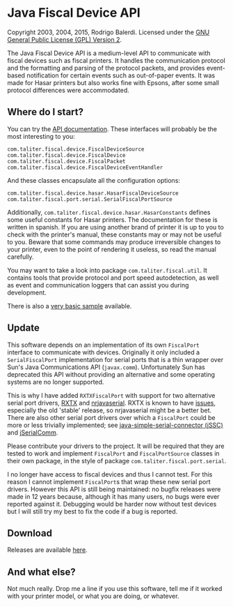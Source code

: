 Java Fiscal Device API
======================

Copyright 2003, 2004, 2015, Rodrigo Balerdi.
Licensed under the [GNU General Public License (GPL) Version 2](http://www.gnu.org/licenses/gpl-2.0-standalone.html).

The Java Fiscal Device API is a medium-level API to communicate with fiscal devices such as fiscal printers. It handles the communication protocol and the formatting and parsing of the protocol packets, and provides event-based notification for certain events such as out-of-paper events. It was made for Hasar printers but also works fine with Epsons, after some small protocol differences were accommodated.

Where do I start?
-----------------

You can try the [API documentation](http://lanchon.github.io/Java-Fiscal-Device-API/api/index.html). These interfaces will probably be the most interesting to you:

    com.taliter.fiscal.device.FiscalDeviceSource
    com.taliter.fiscal.device.FiscalDevice
    com.taliter.fiscal.device.FiscalPacket
    com.taliter.fiscal.device.FiscalDeviceEventHandler

And these classes encapsulate all the configuration options:

    com.taliter.fiscal.device.hasar.HasarFiscalDeviceSource
    com.taliter.fiscal.port.serial.SerialFiscalPortSource

Additionally, `com.taliter.fiscal.device.hasar.HasarConstants` defines some useful constants for Hasar printers. The documentation for these is written in spanish. If you are using another brand of printer it is up to you to check with the printer's manual, these constants may or may not be useful to you. Beware that some commands may produce irreversible changes to your printer, even to the point of rendering it useless, so read the manual carefully.

You may want to take a look into package `com.taliter.fiscal.util`. It contains tools that provide protocol and port speed autodetection, as well as event and communication loggers that can assist you during development.

There is also a [very basic sample](https://github.com/Lanchon/Java-Fiscal-Device-API/blob/master/samples/src/main/java/Sample.java) available.

Update
------

This software depends on an implementation of its own `FiscalPort` interface to communicate with devices. Originally it only included a `SerialFiscalPort` implementation for serial ports that is a thin wrapper over Sun's Java Communications API (`javax.comm`). Unfortunately Sun has deprecated this API without providing an alternative and some operating systems are no longer supported.

This is why I have added `RXTXFiscalPort` with support for two alternative serial port drivers, [RXTX](http://rxtx.qbang.org/) and [nrjavaserial](https://github.com/NeuronRobotics/nrjavaserial). RXTX is known to have [issues](http://stackoverflow.com/questions/12317576/stable-alternative-to-rxtx), especially the old 'stable' release, so nrjavaserial might be a better bet. There are also other serial port drivers over which a `FiscalPort` could be more or less trivially implemented; see [java-simple-serial-connector (jSSC)](https://code.google.com/p/java-simple-serial-connector/) and [jSerialComm](http://fazecast.github.io/jSerialComm/).

Please contribute your drivers to the project. It will be required that they are tested to work and implement `FiscalPort` and `FiscalPortSource` classes in their own package, in the style of package `com.taliter.fiscal.port.serial`.

I no longer have access to fiscal devices and thus I cannot test. For this reason I cannot implement `FiscalPort`s that wrap these new serial port drivers. However this API is still being maintained: no bugfix releases were made in 12 years because, although it has many users, no bugs were ever reported against it. Debugging would be harder now without test devices but I will still try my best to fix the code if a bug is reported.

Download
--------

Releases are available [here](https://github.com/Lanchon/Java-Fiscal-Device-API/releases).

And what else?
--------------

Not much really. Drop me a line if you use this software, tell me if it worked with your printer model, or what you are doing, or whatever.

